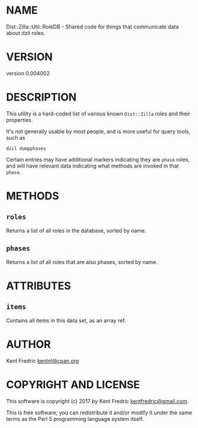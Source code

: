 # NAME

Dist::Zilla::Util::RoleDB - Shared code for things that communicate data about dzil roles.

# VERSION

version 0.004002

# DESCRIPTION

This utility is a hard-coded list of various known `Dist::Zilla` roles and their properties.

It's not generally usable by most people, and is more useful for query tools, such as

    dzil dumpphases

Certain entries may have additional markers indicating they are `phase` roles,
and will have relevant data indicating what methods are invoked in that `phase`.

# METHODS

## `roles`

Returns a list of all roles in the database, sorted by name.

## `phases`

Returns a list of all roles that are also phases, sorted by name.

# ATTRIBUTES

## `items`

Contains all items in this data set, as an array ref.

# AUTHOR

Kent Fredric <kentnl@cpan.org>

# COPYRIGHT AND LICENSE

This software is copyright (c) 2017 by Kent Fredric <kentfredric@gmail.com>.

This is free software; you can redistribute it and/or modify it under
the same terms as the Perl 5 programming language system itself.
